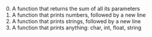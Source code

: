 0. A function that returns the sum of all its parameters
1. A function that prints numbers, followed by a new line
2. A function that prints strings, followed by a new line
3. A function that prints anything: char, int, float, string
